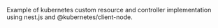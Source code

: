 Example of kubernetes custom resource and controller implementation using nest.js and @kubernetes/client-node.
